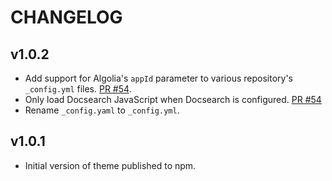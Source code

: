 # CHANGELOG

## v1.0.2

* Add support for Algolia's `appId` parameter to various repository's `_config.yml` files. [PR #54](https://github.com/meteor/hexo-theme-meteor/pull/54).
* Only load Docsearch JavaScript when Docsearch is configured. [PR #54](https://github.com/meteor/hexo-theme-meteor/pull/54)
* Rename `_config.yaml` to `_config.yml`.

## v1.0.1

* Initial version of theme published to npm.
